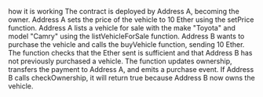 how it is working
The contract is deployed by Address A, becoming the owner.
Address A sets the price of the vehicle to 10 Ether using the setPrice function.
Address A lists a vehicle for sale with the make "Toyota" and model "Camry" using the listVehicleForSale function.
Address B wants to purchase the vehicle and calls the buyVehicle function, sending 10 Ether.
The function checks that the Ether sent is sufficient and that Address B has not previously purchased a vehicle.
The function updates ownership, transfers the payment to Address A, and emits a purchase event.
If Address B calls checkOwnership, it will return true because Address B now owns the vehicle.